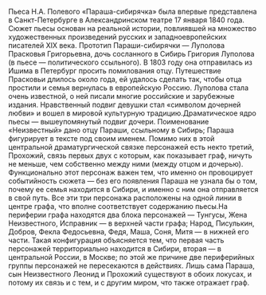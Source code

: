  Пьеса Н.А. Полевого «Параша-сибирячка» была впервые представлена в Санкт-Петербурге в Александринском театре 17 января 1840 года. Сюжет пьесы основан на реальной истории, повлиявшей на множество художественных произведений русских и западноевропейских писателей XIX века. Прототип Параши-сибирячки — Луполова Прасковья Григорьевна, дочь сосланного в Сибирь Григория Луполова (в пьесе — политического ссыльного). В 1803 году она отправилась из Ишима в Петербург просить помилования отцу. Путешествие Прасковьи длилось около года, ей удалось сделать так, чтобы отца простили и семья вернулась в европейскую Россию. Луполова стала очень известной, о ней писали многие российские и зарубежные издания. Нравственный подвиг девушки стал «символом дочерней любви» и вошел в мировой культурную традицию.Драматическое ядро пьесы — вышеупомянутый подвиг дочери. Поименование «Неизвестный» дано отцу Параши, ссыльному в Сибирь; Параша фигурирует в тексте под своим именем. Помимо них в этой центральной драматургической связке персонажей есть некто третий, Прохожий, связь первых двух с которым, как показывает граф, ничуть не меньше, чем собственно между ними (между отцом и дочерью). Функционально этот персонаж важен тем, что именно он провоцирует событийность сюжета — без его появления Параша не узнала бы о том, почему ее семья находится в Сибири, и именно с ним она отправляется в свой путь. Все эти три персонажа расположены на одной линии в центре графа, что вполне соответствует содержанию пьесы.На периферии графа находятся два блока персонажей — Тунгусы, Жена Неизвестного, Исправник — в верхней части графа; Народ, Писулькин, Добров, Фекла Федосьевна, Федя, Маша, Соня, Митя — в нижней его части. Такая конфигурация объясняется тем, что первая часть персонажей территориально находится в Сибири, вторая — в центральной России, в Москве; по этой же причине две периферийных группы персонажей не пересекаются в действиях. Лишь сама Параша, сын Неизвестного Леонид и Прохожий существуют в обоих локусах, и потому их связь и с тем, и с другим миром, что также отражает граф.
